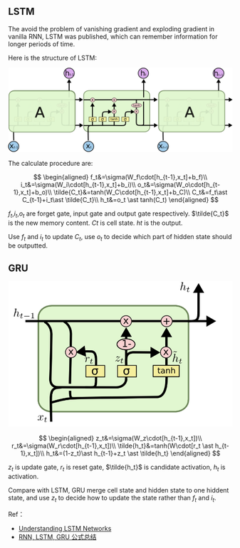 <!--
.. title: LSTM and GRU
.. slug: lstm-and-gru
.. date: 2018-04-22 23:27:45 UTC+08:00
.. tags: mathjax
.. category: 
.. link: 
.. description: 
.. type: text
-->

## LSTM

The avoid the problem of vanishing gradient and exploding gradient in vanilla RNN, LSTM was published, which can remember information for longer periods of time.

Here is the structure of LSTM:

![LSTM](/images/LSTM_LSTM.png)

The calculate procedure are:

<div>

$$
\begin{aligned}
f_t&=\sigma(W_f\cdot[h_{t-1},x_t]+b_f)\\
i_t&=\sigma(W_i\cdot[h_{t-1},x_t]+b_i)\\
o_t&=\sigma(W_o\cdot[h_{t-1},x_t]+b_o)\\
\tilde{C_t}&=tanh(W_C\cdot[h_{t-1},x_t]+b_C)\\
C_t&=f_t\ast C_{t-1}+i_t\ast \tilde{C_t}\\
h_t&=o_t \ast tanh(C_t)
\end{aligned}
$$

</div>

$f_t$,$i_t$,$o_t$ are forget gate, input gate and output gate respectively. $\tilde{C_t}$ is the new memory content. $Ct$ is cell state. $ht$ is the output. 

Use $f_t$ and $i_t$ to update $C_t$, use $o_t$ to decide which part of hidden state should be outputted.

## GRU

![LSTM](/images/LSTM_GRU.png)

<div>

$$
\begin{aligned}
z_t&=\sigma(W_z\cdot[h_{t-1},x_t])\\
r_t&=\sigma(W_r\cdot[h_{t-1},x_t])\\
\tilde{h_t}&=tanh(W\cdot[r_t \ast h_{t-1},x_t])\\
h_t&=(1-z_t)\ast h_{t-1}+z_t \ast \tilde{h_t}
\end{aligned}
$$

</div>

$z_t$ is update gate, $r_t$ is reset gate, $\tilde{h_t}$ is candidate activation, $h_t$ is activation.

Compare with LSTM, GRU merge cell state and hidden state to one hiddent state, and use $z_t$ to decide how to update the state rather than $f_t$ and $i_t$.

Ref：

- [Understanding LSTM Networks](http://colah.github.io/posts/2015-08-Understanding-LSTMs/)
- [RNN, LSTM, GRU 公式总结](https://blog.csdn.net/zhangxb35/article/details/70060295)
